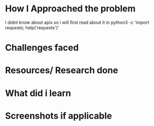 # How I Approached the problem
I didnt know about apis so i will first read about it in python3 -c 'import requests; help('requests')'
# Challenges faced

# Resources/ Research done

# What did i learn
# Screenshots if applicable

